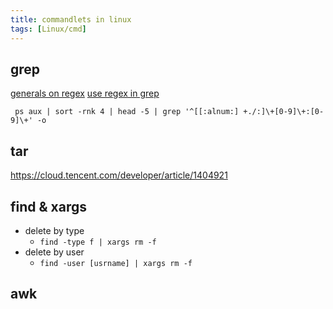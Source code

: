 ```yaml
---
title: commandlets in linux
tags: [Linux/cmd]
---
```


## grep

[generals on regex](https://www.runoob.com/linux/linux-comm-grep.html)
[use regex in grep](https://phoenixnap.com/kb/grep-regex)

` ps aux | sort -rnk 4 | head -5 | grep '^[[:alnum:] +./:]\+[0-9]\+:[0-9]\+' -o`



## tar

https://cloud.tencent.com/developer/article/1404921


## find & xargs

- delete by type
	- `find -type f | xargs rm -f`
- delete by user
	- `find -user [usrname] | xargs rm -f`



## awk


